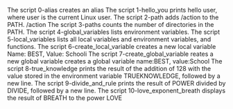 The script 0-alias creates an alias
The script 1-hello_you prints hello user, where user is the current Linux user.
The script 2-path adds /action to the PATH. /action
The script 3-paths counts the number of directories in the PATH.
The script 4-global_variables lists environment variables.
The script 5-local_variables lists all local variables and environment variables, and functions.
The script 6-create_local_variable creates a new local variable Name: BEST, Value: Schooli
The script 7-create_global_variable reates a new global variable creates a global variable name:BEST, value:School 
The script 8-true_knowledge prints the result of the addition of 128 with the value stored in the environment variable TRUEKNOWLEDGE, followed by a new line.
The script 9-divide_and_rule prints the result of POWER divided by DIVIDE, followed by a new line.
The script 10-love_exponent_breath displays the result of BREATH to the power LOVE
